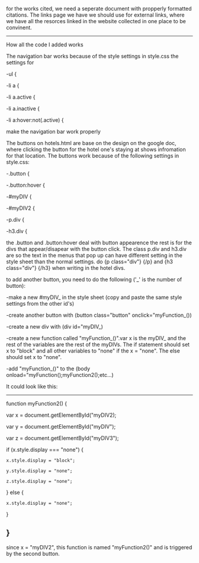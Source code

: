 for the works cited, we need a seperate document with propperly formatted citations. The links page we have we should use for external links, where we have all the resorces linked in the website collected in one place to be convinent. 






-------------------------------------------------
How all the code I added works

The navigation bar works because of the style settings in style.css
the settings for

-ul {

-li a {

-li a.active {

-li a.inactive {

-li a:hover:not(.active) {


make the navigation bar work properly

The buttons on hotels.html are base on the design on the google doc, where clicking the button for the hotel one's staying at shows infromation for that location. 
The buttons work because of the following settings in style.css:

-.button {

-.button:hover {

-#myDIV {

-#myDIV2 {

-p.div {

-h3.div {


the .button and .button:hover deal with button appearence
the rest is for the divs that appear/disapear with the button click. The class p.div and h3.div are so the text in the menus that pop up can have different setting in the style sheet than the normal settings. do {p class="div"} {/p} and {h3 class="div"} {/h3} when writing in the hotel divs.

to add another button, you need to do the following ('_' is the number of button):

-make a new #myDIV_ in the style sheet (copy and paste the same style settings from the other id's)

-create another button with (button class="button" onclick="myFunction_())

-create a new div with (div id="myDIV_)

-create a new function called "myFunction_()".var x is the myDIV_ and the rest of the variables are the rest of the myDIVs. The if statement should set x to "block" and all other variables to "none" if the x = "none". The else should set x to "none".

-add "myFunction_()" to the (body onload="myFunction();myFunction2();etc...)

It could look like this:

-------------------------------------------------------
function myFunction2() {

  var x = document.getElementById("myDIV2);
  
  var y = document.getElementById("myDIV");
  
  var z = document.getElementById("myDIV3");
  
  if (x.style.display === "none") {
  
    x.style.display = "block";
    
    y.style.display = "none";
    
    z.style.display = "none";
    
  } else {
  
    x.style.display = "none";
    
  }
  
}
----------------------------------------------
since x = "myDIV2", this function is named "myFunction2()" and is triggered by the second button. 








